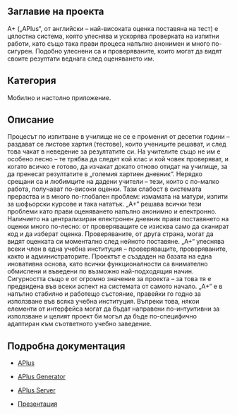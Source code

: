 ## Заглавие на проекта
A+ („APlus“, от английски – най-високата оценка поставяна на тест) е цялостна система, която улеснява и ускорява проверката на изпитни работи, като също така прави процеса напълно анонимен и много по-сигурен. Подобно улеснени са и проверяваните, които могат да видят своите резултати веднага след оценяването им.

## Категория
Мобилно и настолно приложение.

## Описание
Процесът по изпитване в училище не се е променил от десетки години – раздават се листове хартия (тестове), които учениците решават, и след това чакат в неведение за резултатите си. На учителите също не им е особено лесно – те трябва да следят кой клас и кой човек проверяват, и когато всичко е готово, да изчакат докато отново отидат на училище, за да пренесат резултатите в „големия хартиен дневник“. Нерядко срещани са и любимците на дадени учители – тези, които с по-малко работа, получават по-високи оценки. Тази слабост в системата прераства и в много по-глобален проблем: измамата на матури, изпити за шофьорски курсове и така нататък. „А+“ решава всички тези проблеми като прави оценяването напълно анонимно и електронно. Наличието на централизиран електронен дневник прави поставянето на оценки много по-лесно: от проверяващите се изисква само да сканират код и да изберат оценка. Проверяваните, от друга страна, могат да видят оценката си моментално след нейното поставяне.
„А+“ улеснява всеки член в една учебна институция – проверяващите, проверяваните, както и администраторите. Проектът е създаден на базата на една иновативна основа, като всички функционалности са внимателно обмислени и въведени по възможно най-подходящия начин. Сигурността също е от огромно значение за проекта – за това тя е предвидена във всеки аспект на системата от самото начало. 
„А+“ е в напълно стабилно и работещо състояние, правейки го годно за използване във всяка учебна институция. Въпреки това, някои елементи от интерфейса могат да бъдат направени по-интуитивни за използване и целият проект би могъл да бъде по-специфично адаптиран към съответното учебно заведение.

## Подробна документация
* [APlus](../APlus/APlus%20Documentation.md)
* [APlus Generator](../APlus/APlus%20Generator%20Documentation.md)
* [APlus Server](../APlus/APlus%20Server%20Documentation.md)

* [Презентация](../APlus/Presentation.pptx)
